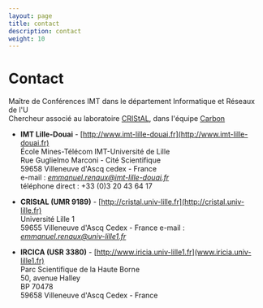 ```yaml
---
layout: page
title: contact
description: contact
weight: 10
---
```



# Contact
Maître de Conférences IMT dans le département Informatique et Réseaux de l'U  
Chercheur associé au laboratoire [CRIStAL](http://cristal.univ-lille.fr), dans l'équipe [Carbon](http://www.cristal.univ-lille.fr/carbon/)


* **IMT Lille-Douai** - [http://www.imt-lille-douai.fr](http://www.imt-lille-douai.fr)    
École Mines-Télécom IMT-Université de Lille  
Rue Guglielmo Marconi - Cité Scientifique  
59658 Villeneuve d'Ascq cedex - France  
e-mail : *emmanuel.renaux@imt-lille-douai.fr*  
téléphone direct : +33 (0)3 20 43 64 17  


* **CRIStAL (UMR 9189)** - [http://cristal.univ-lille.fr](http://cristal.univ-lille.fr)  
Université Lille 1  
59655 Villeneuve d'Ascq Cedex - France
e-mail : *emmanuel.renaux@univ-lille1.fr*


* **IRCICA (USR 3380)** - [http://www.iricia.univ-lille1.fr](www.iricia.univ-lille1.fr)    
Parc Scientifique de la Haute Borne  
50, avenue Halley  
BP 70478  
59658 Villeneuve d'Ascq Cedex - France

